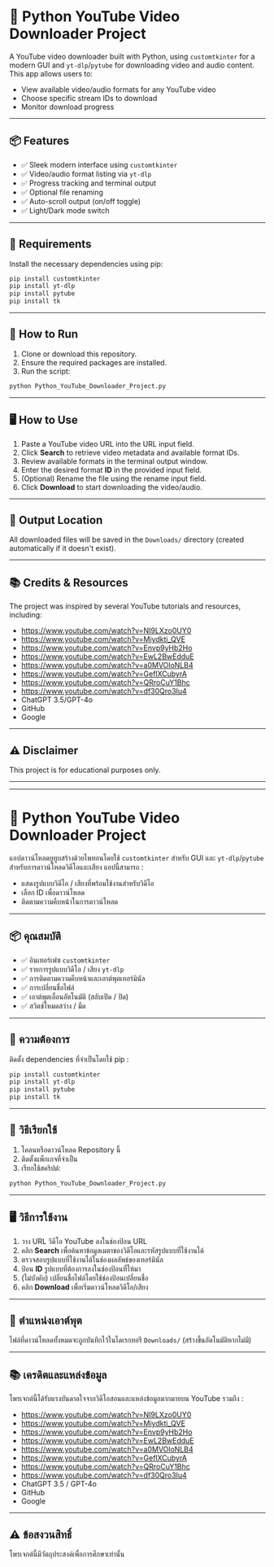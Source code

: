 # 🎥 Python YouTube Video Downloader Project

A YouTube video downloader built with Python, using `customtkinter` for a modern GUI and `yt-dlp`/`pytube` for downloading video and audio content. This app allows users to:

- View available video/audio formats for any YouTube video
- Choose specific stream IDs to download
- Monitor download progress

---

## 📦 Features

- ✅ Sleek modern interface using `customtkinter`
- ✅ Video/audio format listing via `yt-dlp`
- ✅ Progress tracking and terminal output
- ✅ Optional file renaming
- ✅ Auto-scroll output (on/off toggle)
- ✅ Light/Dark mode switch

---

## 🔧 Requirements

Install the necessary dependencies using pip:

```bash
pip install customtkinter
pip install yt-dlp
pip install pytube
pip install tk
````

---

## 🚀 How to Run

1. Clone or download this repository.
2. Ensure the required packages are installed.
3. Run the script:

```bash
python Python_YouTube_Downloader_Project.py
```

---

## 🖥️ How to Use

1. Paste a YouTube video URL into the URL input field.
2. Click **Search** to retrieve video metadata and available format IDs.
3. Review available formats in the terminal output window.
4. Enter the desired format **ID** in the provided input field.
5. (Optional) Rename the file using the rename input field.
6. Click **Download** to start downloading the video/audio.

---

## 📁 Output Location

All downloaded files will be saved in the `Downloads/` directory (created automatically if it doesn't exist).

---

## 📚 Credits & Resources

The project was inspired by several YouTube tutorials and resources, including:

* https://www.youtube.com/watch?v=NI9LXzo0UY0
* https://www.youtube.com/watch?v=Miydkti_QVE
* https://www.youtube.com/watch?v=Envp9yHb2Ho
* https://www.youtube.com/watch?v=EwL2BwEdduE
* https://www.youtube.com/watch?v=a0MVOloNLB4
* https://www.youtube.com/watch?v=GeflXCubyrA
* https://www.youtube.com/watch?v=QRroCuY1Bhc
* https://www.youtube.com/watch?v=df30Qro3Iu4
* ChatGPT 3.5/GPT-4o
* GitHub
* Google

---

## ⚠️ Disclaimer

This project is for educational purposes only.

---
---

# 🎥 Python YouTube Video Downloader Project

แอปดาวน์โหลดยูทูบสร้างด้วยไพทอนโดยใช้ `customtkinter` สำหรับ GUI และ `yt-dlp`/`pytube` สำหรับการดาวน์โหลดวิดีโอและเสียง แอปนี้สามารถ :

- แสดงรูปแบบวิดีโอ / เสียงที่พร้อมใช้งานสำหรับวิดีโอ
- เลือก ID เพื่อดาวน์โหลด
- ติดตามความคืบหน้าในการดาวน์โหลด

---

## 📦 คุณสมบัติ

- ✅ อินเทอร์เฟซ `customtkinter`
- ✅ รายการรูปแบบวิดีโอ / เสียง `yt-dlp`
- ✅ การติดตามความคืบหน้าและเอาต์พุตเทอร์มินัล
- ✅ การเปลี่ยนชื่อไฟล์
- ✅ เอาต์พุตเลื่อนอัตโนมัติ (สลับเปิด / ปิด)
- ✅ สวิตช์โหมดสว่าง / มืด

---

## 🔧 ความต้องการ

ติดตั้ง dependencies ที่จำเป็นโดยใช้ pip :

```bash
pip install customtkinter
pip install yt-dlp
pip install pytube
pip install tk
````

---

## 🚀 วิธีเรียกใช้

1. โคลนหรือดาวน์โหลด Repository นี้
2. ติดตั้งแพ็กเกจที่จำเป็น
3. เรียกใช้สคริปต์:

```bash
python Python_YouTube_Downloader_Project.py
```

---

## 🖥️ วิธีการใช้งาน

1. วาง URL วิดีโอ YouTube ลงในช่องป้อน URL
2. คลิก **Search** เพื่อค้นหาข้อมูลเมตาของวิดีโอและรหัสรูปแบบที่ใช้งานได้
3. ตรวจสอบรูปแบบที่ใช้งานได้ในช่องผลลัพธ์ของเทอร์มินัล
4. ป้อน **ID** รูปแบบที่ต้องการลงในช่องป้อนที่ให้มา
5. (ไม่บังคับ) เปลี่ยนชื่อไฟล์โดยใช้ช่องป้อนเปลี่ยนชื่อ
6. คลิก **Download** เพื่อเริ่มดาวน์โหลดวิดีโอ/เสียง

---

## 📁 ตำแหน่งเอาต์พุต

ไฟล์ที่ดาวน์โหลดทั้งหมดจะถูกบันทึกไว้ในไดเรกทอรี `Downloads/` (สร้างขึ้นอัตโนมัติหากไม่มี)

---

## 📚 เครดิตและแหล่งข้อมูล

โพรเจกต์นี้ได้รับแรงบันดาลใจจากวิดีโอสอนและแหล่งข้อมูลมากมายบน YouTube รวมถึง :

* https://www.youtube.com/watch?v=NI9LXzo0UY0
* https://www.youtube.com/watch?v=Miydkti_QVE
* https://www.youtube.com/watch?v=Envp9yHb2Ho
* https://www.youtube.com/watch?v=EwL2BwEdduE
* https://www.youtube.com/watch?v=a0MVOloNLB4
* https://www.youtube.com/watch?v=GeflXCubyrA
* https://www.youtube.com/watch?v=QRroCuY1Bhc
* https://www.youtube.com/watch?v=df30Qro3Iu4
* ChatGPT 3.5 / GPT-4o
* GitHub
* Google

---

## ⚠️ ข้อสงวนสิทธิ์

โพรเจกต์นี้มีวัตถุประสงค์เพื่อการศึกษาเท่านั้น
